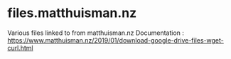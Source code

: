 # files.matthuisman.nz
Various files linked to from matthuisman.nz
Documentation : https://www.matthuisman.nz/2019/01/download-google-drive-files-wget-curl.html

